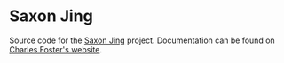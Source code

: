 # Saxon Jing

Source code for the [Saxon Jing](http://www.cfoster.net/saxon-jing/) project.
Documentation can be found on [Charles Foster's website](http://www.cfoster.net/saxon-jing/).

